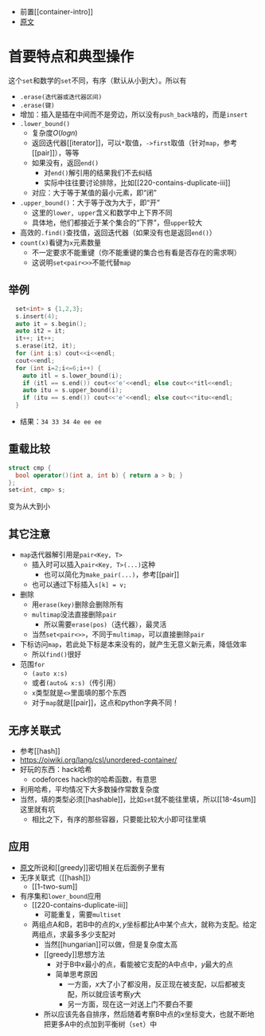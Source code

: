 - 前置[[container-intro]]
- [原文](https://oiwiki.org/lang/csl/associative-container/)
# 首要特点和典型操作
这个`set`和数学的`set`不同，有序（默认从小到大）。所以有
- `.erase(迭代器或迭代器区间)`
- `.erase(键)`
- 增加：插入是插在中间而不是旁边，所以没有`push_back`啥的，而是`insert`
- `.lower_bound()`
  - 复杂度$O(logn)$
  - 返回迭代器[[iterator]]，可以`*`取值，`->first`取值（针对`map`，参考[[pair]]），等等
  - 如果没有，返回`end()`
    - 对`end()`解引用的结果我们不去纠结
    - 实际中往往要讨论排除，比如[[220-contains-duplicate-iii]]
  - 对应：大于等于某值的最小元素，即“闭”
- `.upper_bound()`：大于等于改为大于，即“开”
  - 这里的`lower, upper`含义和数学中上下界不同
  - 具体地，他们都接近于某个集合的“下界”，但`upper`较大
- 高效的`.find()`查找值，返回迭代器（如果没有也是返回`end()`）
- `count(x)`看键为`x`元素数量
  - 不一定要求不能重键（你不能重键的集合也有看是否存在的需求啊）
  - 这说明`set<pair<>>`不能代替`map`
## 举例
```cpp
  set<int> s {1,2,3};
  s.insert(4);
  auto it = s.begin();
  auto it2 = it;
  it++; it++;
  s.erase(it2, it);
  for (int i:s) cout<<i<<endl;
  cout<<endl;
  for (int i=2;i<=6;i++) {
    auto itl = s.lower_bound(i);
    if (itl == s.end()) cout<<'e'<<endl; else cout<<*itl<<endl;
    auto itu = s.upper_bound(i);
    if (itu == s.end()) cout<<'e'<<endl; else cout<<*itu<<endl;
  }
```
- 结果：`34 33 34 4e ee ee`
## 重载比较
```cpp
struct cmp {
  bool operator()(int a, int b) { return a > b; }
};
set<int, cmp> s;
```
变为从大到小
## 其它注意
- `map`迭代器解引用是`pair<Key, T>`
  - 插入时可以插入`pair<Key, T>(...)`这种
    - 也可以简化为`make_pair(...)`，参考[[pair]]
  - 也可以通过下标插入`s[k] = v;`
- 删除
    - 用`erase(key)`删除会删除所有
    - `multimap`没法直接删除`pair`
      - 所以需要`erase(pos)`（迭代器），最灵活
    - 当然`set<pair<>>`，不同于`multimap`，可以直接删除`pair`
- 下标访问`map`，若此处下标是本来没有的，就产生无意义新元素，降低效率
  - 所以`find()`很好
- 范围`for`
  - `(auto x:s)`
  - 或者`(auto& x:s)`（传引用）
  - `x`类型就是`<>`里面填的那个东西
  - 对于`map`就是[[pair]]，这点和python字典不同！
## 无序关联式
- 参考[[hash]]
- https://oiwiki.org/lang/csl/unordered-container/
- 好玩的东西：hack哈希
  - codeforces hack你的哈希函数，有意思
- 利用哈希，平均情况下大多数操作常数复杂度
- 当然，填的类型必须[[hashable]]，比如`set`就不能往里填，所以[[18-4sum]]这里就有坑
  - 相比之下，有序的那些容器，只要能比较大小即可往里填
## 应用
- [原文](https://oiwiki.org/lang/csl/associative-container/)所说和[[greedy]]密切相关在后面例子里有
- 无序关联式（[[hash]]）
  - [[1-two-sum]]
- 有序集和`lower_bound`应用
  - [[220-contains-duplicate-iii]]
    - 可能重复，需要`multiset`
  - 两组点A和B，若B中的点的$x,y$坐标都比A中某个点大，就称为支配。给定两组点，求最多多少支配对
    - 当然[[hungarian]]可以做，但是复杂度太高
    - [[greedy]]思想方法
      - 对于B中$x$最小的点，看能被它支配的A中点中，$y$最大的点
      - 简单思考原因
        - 一方面，$x$大了小了都没用，反正现在被支配，以后都被支配，所以就应该考察$y$大
        - 另一方面，现在这一对送上门不要白不要
    - 所以应该先各自排序，然后随着考察B中点的$x$坐标变大，也就不断地把更多A中的点加到平衡树（`set`）中